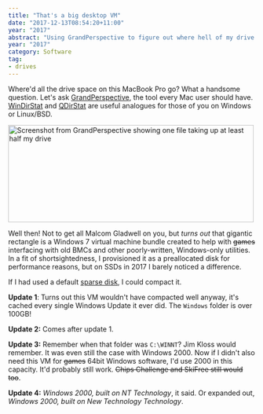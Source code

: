 ```yaml
---
title: "That's a big desktop VM"
date: "2017-12-13T08:54:20+11:00"
year: "2017"
abstract: "Using GrandPerspective to figure out where hell of my drive space went"
year: "2017"
category: Software
tag:
- drives
---
```

Where'd all the drive space on this MacBook Pro go? What a handsome question. Let's ask [GrandPerspective], the tool every Mac user should have. [WinDirStat] and [QDirStat] are useful analogues for those of you on Windows or Linux/BSD.

<p><img src="https://rubenerd.com/files/2017/grandperspective-vm.png" alt="Screenshot from GrandPerspective showing one file taking up at least half my drive" style="width:500px; height:198px;" />

Well then! Not to get all Malcom Gladwell on you, but *turns out* that gigantic rectangle is a Windows 7 virtual machine bundle created to help with ~~games~~ interfacing with old BMCs and other poorly-written, Windows-only utilities. In a fit of shortsightedness, I provisioned it as a preallocated disk for performance reasons, but on SSDs in 2017 I barely noticed a difference.

If I had used a default [sparse disk], I could compact it.

**Update 1**: Turns out this VM wouldn't have compacted well anyway, it's cached every single Windows Update it ever did. The `Windows` folder is over 100GB!

**Update 2:** Comes after update 1.

**Update 3:** Remember when that folder was `C:\WINNT`? Jim Kloss would remember. It was even still the case with Windows 2000. Now if I didn't also need this VM for ~~games~~ 64bit Windows software, I'd use 2000 in this capacity. It'd probably still work. ~~Chips Challenge and SkiFree still would too~~.

**Update 4:** *Windows 2000, built on NT Technology*, it said. Or expanded out, *Windows 2000, built on New Technology Technology*.

[GrandPerspective]: http://grandperspectiv.sourceforge.net
[sparse disk]: https://kb.vmware.com/s/article/1001934
[WinDirStat]: https://windirstat.net/
[QDirStat]: https://github.com/shundhammer/qdirstat

